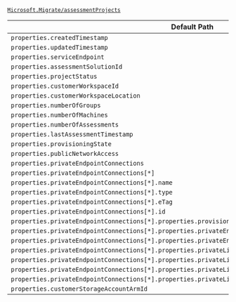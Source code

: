 [`Microsoft.Migrate/assessmentProjects`](https://docs.microsoft.com/en-us/azure/templates/microsoft.migrate/assessmentprojects)

| Default Path | Alias |
|---|---|
| `properties.createdTimestamp` | `Microsoft.Migrate/assessmentProjects/createdTimestamp` |
| `properties.updatedTimestamp` | `Microsoft.Migrate/assessmentProjects/updatedTimestamp` |
| `properties.serviceEndpoint` | `Microsoft.Migrate/assessmentProjects/serviceEndpoint` |
| `properties.assessmentSolutionId` | `Microsoft.Migrate/assessmentProjects/assessmentSolutionId` |
| `properties.projectStatus` | `Microsoft.Migrate/assessmentProjects/projectStatus` |
| `properties.customerWorkspaceId` | `Microsoft.Migrate/assessmentProjects/customerWorkspaceId` |
| `properties.customerWorkspaceLocation` | `Microsoft.Migrate/assessmentProjects/customerWorkspaceLocation` |
| `properties.numberOfGroups` | `Microsoft.Migrate/assessmentProjects/numberOfGroups` |
| `properties.numberOfMachines` | `Microsoft.Migrate/assessmentProjects/numberOfMachines` |
| `properties.numberOfAssessments` | `Microsoft.Migrate/assessmentProjects/numberOfAssessments` |
| `properties.lastAssessmentTimestamp` | `Microsoft.Migrate/assessmentProjects/lastAssessmentTimestamp` |
| `properties.provisioningState` | `Microsoft.Migrate/assessmentProjects/provisioningState` |
| `properties.publicNetworkAccess` | `Microsoft.Migrate/assessmentProjects/publicNetworkAccess` |
| `properties.privateEndpointConnections` | `Microsoft.Migrate/assessmentProjects/privateEndpointConnections` |
| `properties.privateEndpointConnections[*]` | `Microsoft.Migrate/assessmentProjects/privateEndpointConnections[*]` |
| `properties.privateEndpointConnections[*].name` | `Microsoft.Migrate/assessmentProjects/privateEndpointConnections[*].name` |
| `properties.privateEndpointConnections[*].type` | `Microsoft.Migrate/assessmentProjects/privateEndpointConnections[*].type` |
| `properties.privateEndpointConnections[*].eTag` | `Microsoft.Migrate/assessmentProjects/privateEndpointConnections[*].eTag` |
| `properties.privateEndpointConnections[*].id` | `Microsoft.Migrate/assessmentProjects/privateEndpointConnections[*].id` |
| `properties.privateEndpointConnections[*].properties.provisioningState` | `Microsoft.Migrate/assessmentProjects/privateEndpointConnections[*].provisioningState` |
| `properties.privateEndpointConnections[*].properties.privateEndpoint` | `Microsoft.Migrate/assessmentProjects/privateEndpointConnections[*].privateEndpoint` |
| `properties.privateEndpointConnections[*].properties.privateEndpoint.id` | `Microsoft.Migrate/assessmentProjects/privateEndpointConnections[*].privateEndpoint.id` |
| `properties.privateEndpointConnections[*].properties.privateLinkServiceConnectionState` | `Microsoft.Migrate/assessmentProjects/privateEndpointConnections[*].privateLinkServiceConnectionState` |
| `properties.privateEndpointConnections[*].properties.privateLinkServiceConnectionState.status` | `Microsoft.Migrate/assessmentProjects/privateEndpointConnections[*].privateLinkServiceConnectionState.status` |
| `properties.privateEndpointConnections[*].properties.privateLinkServiceConnectionState.description` | `Microsoft.Migrate/assessmentProjects/privateEndpointConnections[*].privateLinkServiceConnectionState.description` |
| `properties.privateEndpointConnections[*].properties.privateLinkServiceConnectionState.actionsRequired` | `Microsoft.Migrate/assessmentProjects/privateEndpointConnections[*].privateLinkServiceConnectionState.actionsRequired` |
| `properties.customerStorageAccountArmId` | `Microsoft.Migrate/assessmentProjects/customerStorageAccountArmId` |

